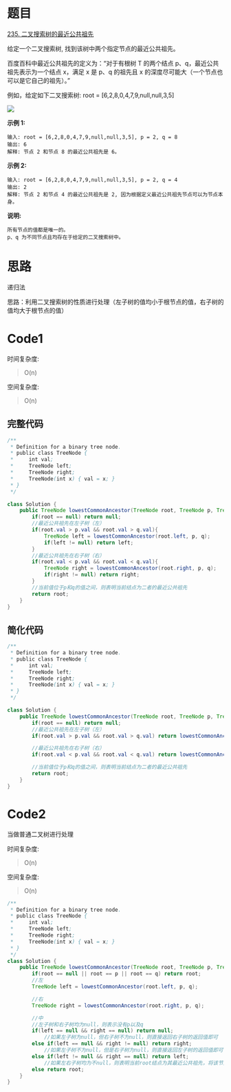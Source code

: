 # 题目
[235. 二叉搜索树的最近公共祖先](https://leetcode.cn/problems/lowest-common-ancestor-of-a-binary-search-tree/)

给定一个二叉搜索树, 找到该树中两个指定节点的最近公共祖先。

百度百科中最近公共祖先的定义为：“对于有根树 T 的两个结点 p、q，最近公共祖先表示为一个结点 x，满足 x 是 p、q 的祖先且 x 的深度尽可能大（一个节点也可以是它自己的祖先）。”

例如，给定如下二叉搜索树:  root = [6,2,8,0,4,7,9,null,null,3,5]

![](https://assets.leetcode-cn.com/aliyun-lc-upload/uploads/2018/12/14/binarysearchtree_improved.png)

**示例 1:**

``` 
输入: root = [6,2,8,0,4,7,9,null,null,3,5], p = 2, q = 8
输出: 6
解释: 节点 2 和节点 8 的最近公共祖先是 6。
```
**示例 2:**

``` 
输入: root = [6,2,8,0,4,7,9,null,null,3,5], p = 2, q = 4
输出: 2
解释: 节点 2 和节点 4 的最近公共祖先是 2, 因为根据定义最近公共祖先节点可以为节点本身。
```


**说明:**
``` 
所有节点的值都是唯一的。
p、q 为不同节点且均存在于给定的二叉搜索树中。
```


# 思路
递归法

思路：利用二叉搜索树的性质进行处理（左子树的值均小于根节点的值，右子树的值均大于根节点的值）

# Code1

时间复杂度:
>O(n)
 
空间复杂度:
>O(n)

## 完整代码
```java
/**
 * Definition for a binary tree node.
 * public class TreeNode {
 *     int val;
 *     TreeNode left;
 *     TreeNode right;
 *     TreeNode(int x) { val = x; }
 * }
 */

class Solution {
    public TreeNode lowestCommonAncestor(TreeNode root, TreeNode p, TreeNode q) {
        if(root == null) return null;
        //最近公共祖先在左子树（左）
        if(root.val > p.val && root.val > q.val){
            TreeNode left = lowestCommonAncestor(root.left, p, q);
            if(left != null) return left;
        }
        //最近公共祖先在右子树（右）
        if(root.val < p.val && root.val < q.val){
            TreeNode right = lowestCommonAncestor(root.right, p, q);
            if(right != null) return right;
        }
        //当前值位于p和q的值之间，则表明当前结点为二者的最近公共祖先
        return root;
    }
}
```

## 简化代码
```java
/**
 * Definition for a binary tree node.
 * public class TreeNode {
 *     int val;
 *     TreeNode left;
 *     TreeNode right;
 *     TreeNode(int x) { val = x; }
 * }
 */

class Solution {
    public TreeNode lowestCommonAncestor(TreeNode root, TreeNode p, TreeNode q) {
        if(root == null) return null;
        //最近公共祖先在左子树（左）
        if(root.val > p.val && root.val > q.val) return lowestCommonAncestor(root.left, p, q);

        //最近公共祖先在右子树（右）
        if(root.val < p.val && root.val < q.val) return lowestCommonAncestor(root.right, p, q);

        //当前值位于p和q的值之间，则表明当前结点为二者的最近公共祖先
        return root;
    }
}
```

# Code2
当做普通二叉树进行处理

时间复杂度:
>O(n)

空间复杂度:
>O(n)

```java
/**
 * Definition for a binary tree node.
 * public class TreeNode {
 *     int val;
 *     TreeNode left;
 *     TreeNode right;
 *     TreeNode(int x) { val = x; }
 * }
 */
class Solution {
    public TreeNode lowestCommonAncestor(TreeNode root, TreeNode p, TreeNode q) {
        if(root == null || root == p || root == q) return root;
        //左
        TreeNode left = lowestCommonAncestor(root.left, p, q);

        //右
        TreeNode right = lowestCommonAncestor(root.right, p, q);

        //中
        //左子树和右子树均为null，则表示没有p以及q
        if(left == null && right == null) return null;
            //如果左子树为null，但右子树不为null，则直接返回右子树的返回值即可
        else if(left == null && right != null) return right;
            //如果左子树不为null，但是右子树为null，则直接返回左子树的返回值即可
        else if(left != null && right == null) return left;
            //如果左右子树均为不null，则表明当前root结点为其最近公共祖先，将该节点向上返回即可
        else return root;
    }
}
```
